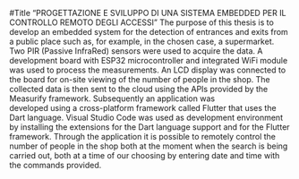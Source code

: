 #Title “PROGETTAZIONE E SVILUPPO DI UNA SISTEMA EMBEDDED PER IL CONTROLLO REMOTO DEGLI ACCESSI”
The purpose of this thesis is to develop an embedded system for the detection of entrances and exits from a public place such as, for example, 
in the chosen case, a supermarket. Two PIR (Passive InfraRed) sensors were used to acquire the data. A development board with ESP32 microcontroller 
and integrated WiFi module was used to process the measurements. An LCD display was connected to the board for on-site viewing of the number of people in the shop.
The collected data is then sent to the cloud using the APIs provided by the Measurify framework. Subsequently an application was  
developed using a cross-platform framework called Flutter that uses the Dart language. Visual Studio Code was used as development environment by installing 
the extensions for the Dart language support and for the Flutter framework. Through the application it is possible to remotely control the number of people 
in the shop both at the moment when the search is being carried out, both at a time of our choosing by entering date and time with the commands 
provided.
